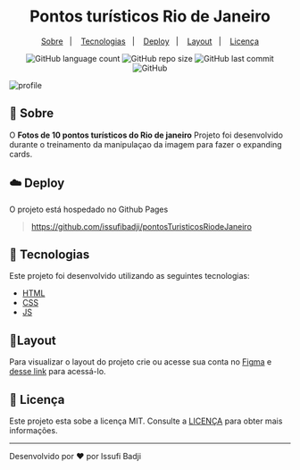 
<h1 align="center" color=" ">
   Pontos turísticos Rio de Janeiro
</h1>

<p align="center">
    <a href="#book-sobre">Sobre</a>&nbsp;&nbsp;&nbsp;|&nbsp;&nbsp;&nbsp;
    <a href="#rocket-tecnologias">Tecnologias</a>&nbsp;&nbsp;&nbsp;|&nbsp;&nbsp;&nbsp;
    <a href="#cloud-deploy">Deploy</a>&nbsp;&nbsp;&nbsp;|&nbsp;&nbsp;&nbsp;
    <a href="#layout">Layout</a>&nbsp;&nbsp;&nbsp;|&nbsp;&nbsp;&nbsp;
    <a href="#memo-licença">Licença</a>
</p>

<p align="center">
   
<img alt="GitHub language count" src="https://img.shields.io/github/languages/count/issufibadji/profileissufibadji?style=flat-square">

<img alt="GitHub repo size" src="https://img.shields.io/github/repo-size/issufibadji/profileissufibadji?style=flat-square">

<img alt="GitHub last commit" src="https://img.shields.io/github/last-commit/issufibadji/profileissufibadji?style=flat-square">

<img alt="GitHub" src="https://img.shields.io/github/license/issufibadji/profileissufibadji?style=flat-square">
</p>

![profile](https://user-images.githubusercontent.com/45535344/177909244-28c6dbdb-c941-45e9-b54e-3e9b1cc959ae.gif)
 
## :book: Sobre
O **Fotos de 10 pontos turísticos do Rio de janeiro**
 Projeto foi desenvolvido durante o treinamento da manipulaçao da imagem para fazer o expanding cards.

## :cloud: Deploy
O projeto está hospedado no Github Pages
>https://github.com/issufibadji/pontosTuristicosRiodeJaneiro

## :rocket: Tecnologias
Este projeto foi desenvolvido utilizando as seguintes tecnologias:

- [HTML]()
- [CSS]()
- [JS]()


## 🔖Layout
Para visualizar o layout do projeto crie ou acesse sua conta no [Figma](https://figma.com) e [desse link](#) para acessá-lo.

## :memo: Licença
Este projeto esta sobe a licença MIT. Consulte a [LICENÇA](https://github.com/issufibadji/pontosTuristicosRiodeJaneiro/blob/master/LICENSE) para obter mais informações.

---

Desenvolvido por :heart: por Issufi Badji








